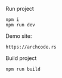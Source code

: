 Run project

````
npm i
npm run dev

````

Demo site:

````
https://archcode.rs
````

Build project

````
npm run build
````